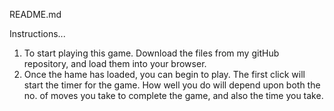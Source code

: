 README.md

Instructions... 

1. To start playing this game. Download the files from my gitHub repository, and load them into your browser. 
2. Once the hame has loaded, you can begin to play. The first click will start the timer for the game. How well you do will depend upon both the no. of moves you take to complete the game, and also the time you take. 